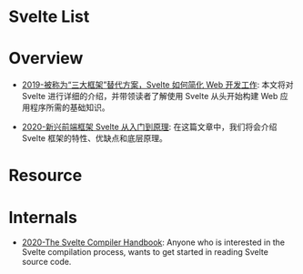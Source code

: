# Svelte List

# Overview

- [2019-被称为“三大框架”替代方案，Svelte 如何简化 Web 开发工作](https://mp.weixin.qq.com/s/5Y822yLWy0Kp-OqgyQx7NQ): 本文将对 Svelte 进行详细的介绍，并带领读者了解使用 Svelte 从头开始构建 Web 应用程序所需的基础知识。

- [2020-新兴前端框架 Svelte 从入门到原理](https://mp.weixin.qq.com/s/6MPG04HGo_S3SipPZ-Wmpg): 在这篇文章中，我们将会介绍 Svelte 框架的特性、优缺点和底层原理。

# Resource

# Internals

- [2020-The Svelte Compiler Handbook](https://lihautan.com/the-svelte-compiler-handbook/): Anyone who is interested in the Svelte compilation process, wants to get started in reading Svelte source code.
